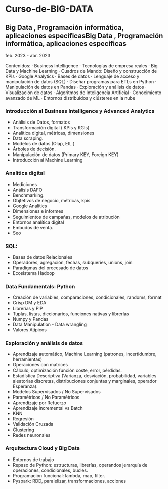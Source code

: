 # Curso-de-BIG-DATA

## Big Data , Programación informática, aplicaciones específicasBig Data , Programación informática, aplicaciones específicas
feb. 2023 - abr. 2023

Contenidos: 
· Business Intelligence 
· Tecnologías de empresa reales 
· Big Data y Machine Learning 
· Cuadros de Mando: Diseño y construcción de KPIs 
· Google Analytics 
· Bases de datos 
· Lenguaje de acceso y manipulación de datos (SQL) 
· Diseñar programas para ETLs en Python 
· Manipulación de datos en Pandas 
· Exploración y análisis de datos 
· Visualización de datos
· Algoritmos de Inteligencia Artificial 
· Conocimiento avanzado de ML 
· Entornos distribuidos y clústeres en la nube

### Introducción al Business Intelligence y Advanced Analytics

- Análisis de Datos, formatos
- Transformación digital ( KPIs y KGIs)
- Analítica digital, métricas, dimensiones
- Data scraping.
- Modelos de datos (Olap, Etl, )
- Árboles de decisión.
- Manipulación de datos (Primary KEY, Foreign KEY)
- Introducción al Machine Learning

### Analítica digital

- Mediciones
- Análisis DAFO
- Benchmarking.
- Objtetivos de negocio, métricas, kpis
- Google Analitics
- Dimensiones e informes
- Seguimientos de campañas, modelos de atribución
- Entornos analítica digital
- Embudos de venta.
- Seo

### SQL:

- Bases de datos Relacionales
- Operadores, agregación, fechas, subqueries, unions, join
- Paradigmas del procesado de datos
- Ecosistema Hadoop

### Data Fundamentals: Python

- Creación de variables, comparaciones, condicionales, randoms, format
- Crisp DM y EDA
- Librerías y PIP
- Tuplas, listas, diccionarios, funciones nativas y librerías
- Numpy y Pandas
- Data Manipulation - Data wrangling
- Valores Atípicos

### Exploración y análisis de datos

- Aprendizaje automático, Machine Learning (patrones, incertidumbre, herramientas)
- Operaciones con matrices
- Cálculo, optimización función coste, error, pérdidas.
- Estadística Descriptiva (Varianza, desviación, probabilidad, variables aleatorias discretas, distribuciones conjuntas y marginales, operador Esperanza).
- Modelos Supervisados / No Supervisados
- Paramétricos / No Paramétricos
- Aprendizaje por Refuerzo
- Aprendizaje incremental vs Batch
- KNN
- Regresión
- Validación Cruzada
- Clustering
- Redes neuronales

### Arquitectura Cloud y Big Data

- Entornos de trabajo
- Repaso de Python: estructuras, librerías, operandos jerarquía de operaciones, condicionales, bucles.
- Programación funcional: lambda, map, filter.
- Pyspark: RDD, paralelizar, transformaciones, acciones

